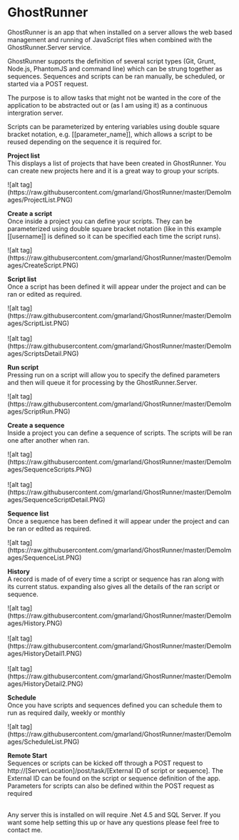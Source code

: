 GhostRunner
===========

GhostRunner is an app that when installed on a server allows the web based management and running of JavaScript files when combined with the GhostRunner.Server service. 

GhostRunner supports the definition of several script types (Git, Grunt, Node.js, PhantomJS and command line) which can be strung together as sequences. Sequences and scripts can be ran manually, be scheduled, or started via a POST request.

The purpose is to allow tasks that might not be wanted in the core of the application to be abstracted out or (as I am using it) as a continuous intergration server.

Scripts can be parameterized by entering variables using double square bracket notation, e.g. [[parameter_name]], which allows a script to be reused depending on the sequence it is required for. 

<p><b>Project list</b><br/>This displays a list of projects that have been created in GhostRunner. You can create new projects here and it is a great way to group your scripts.</p>
![alt tag](https://raw.githubusercontent.com/gmarland/GhostRunner/master/DemoImages/ProjectList.PNG)
<br/>
<p><b>Create a script</b><br>Once inside a project you can define your scripts. They can be parameterized using double square bracket notation (like in this example [[username]] is defined so it can be specified each time the script runs).</p>
![alt tag](https://raw.githubusercontent.com/gmarland/GhostRunner/master/DemoImages/CreateScript.PNG)
<br/>
<p><b>Script list</b><br>Once a script has been defined it will appear under the project and can be ran or edited as required.</p>
![alt tag](https://raw.githubusercontent.com/gmarland/GhostRunner/master/DemoImages/ScriptList.PNG)
<br/>
<br/>
![alt tag](https://raw.githubusercontent.com/gmarland/GhostRunner/master/DemoImages/ScriptsDetail.PNG)
<br/>
<p><b>Run script</b><br>Pressing run on a script will allow you to specify the defined parameters and then will queue it for processing by the GhostRunner.Server.</p>
![alt tag](https://raw.githubusercontent.com/gmarland/GhostRunner/master/DemoImages/ScriptRun.PNG)
<br/>
<p><b>Create a sequence</b><br>Inside a project you can define a sequence of scripts. The scripts will be ran one after another when ran.</p>
![alt tag](https://raw.githubusercontent.com/gmarland/GhostRunner/master/DemoImages/SequenceScripts.PNG)
<br/>
<br/>
![alt tag](https://raw.githubusercontent.com/gmarland/GhostRunner/master/DemoImages/SequenceScriptDetail.PNG)
<br/>
<p><b>Sequence list</b><br>Once a sequence has been defined it will appear under the project and can be ran or edited as required.</p>
![alt tag](https://raw.githubusercontent.com/gmarland/GhostRunner/master/DemoImages/SequenceList.PNG)
<br/>
<p><b>History</b><br>A record is made of of every time a script or sequence has ran along with its current status. expanding also gives all the details of the ran script or sequence.</p>
![alt tag](https://raw.githubusercontent.com/gmarland/GhostRunner/master/DemoImages/History.PNG)
<br/>
<br/>
![alt tag](https://raw.githubusercontent.com/gmarland/GhostRunner/master/DemoImages/HistoryDetail1.PNG)
<br/>
<br/>
![alt tag](https://raw.githubusercontent.com/gmarland/GhostRunner/master/DemoImages/HistoryDetail2.PNG)
<br/>
<p><b>Schedule</b><br>Once you have scripts and sequences defined you can schedule them to run as required daily, weekly or monthly</p>
![alt tag](https://raw.githubusercontent.com/gmarland/GhostRunner/master/DemoImages/ScheduleList.PNG)
<br/>
<p><b>Remote Start</b><br>Sequences or scripts can be kicked off through a POST request to http://[ServerLocation]/post/task/[External ID of script or sequence]. The External ID can be found on the script or sequence definition of the app. Parameters for scripts can also be defined within the POST request as required</p>
<br/>
Any server this is installed on will require .Net 4.5 and SQL Server. If you want some help setting this up or have any questions please feel free to contact me.
